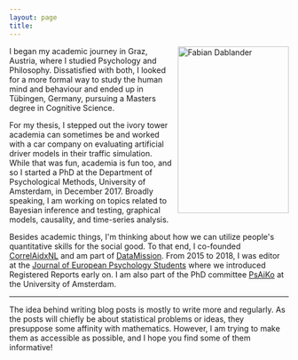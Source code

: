 ```yaml
---
layout: page
title: 
---
```


<div style='float: right; padding-left: 10px' >
  <img src='../assets/img/profile.jpg' width="200" height="300" alt="Fabian Dablander" />
</div>

<!-- <img src="../assets/img/logo.png" width="150" align="left" style="padding: 0px 5px 0px 0px;"> -->
I began my academic journey in Graz, Austria, where I studied Psychology and Philosophy. Dissatisfied with both, I looked for a more formal way to study the human mind and behaviour and ended up in Tübingen, Germany, pursuing a Masters degree in Cognitive Science.


For my thesis, I stepped out the ivory tower academia can sometimes be and worked with a car company on evaluating artificial driver models in their traffic simulation. While that was fun, academia is fun too, and so I started a PhD at the Department of Psychological Methods, University of Amsterdam, in December 2017. Broadly speaking, I am working on topics related to Bayesian inference and testing, graphical models, causality, and time-series analysis.

Besides academic things, I'm thinking about how we can utilize people's quantitative skills for the social good. To that end, I co-founded [CorrelAidxNL](https://correlaid.org/correlaid-x/netherlands/) and am part of [DataMission](http://www.datamission.nl/). From 2015 to 2018, I was editor at the [Journal of European Psychology Students](https://jeps.efpsa.org/) where we introduced Registered Reports early on. I am also part of the PhD committee [PsAiKo](http://psyres.uva.nl/for-staff/psaiko/organization/organization.html) at the University of Amsterdam.

---
The idea behind writing blog posts is mostly to write more and regularly. As the posts will chiefly be about statistical problems or ideas, they presuppose some affinity with mathematics. However, I am trying to make them as accessible as possible, and I hope you find some of them informative!
